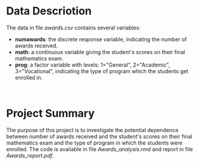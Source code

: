 # Data Descriotion
The data in file *awards.csv* contains several variables:
<br />
- **numawards**: the discrete response variable, indicating the number of awards received.
- **math**: a continuous variable giving the student's scores on their final mathematics exam.
- **prog**: a factor variable with levels: 1="General", 2="Academic", 3="Vocational", indicating the type of program which the students get enrolled in.
<br />

# Project Summary
The purpose of this project is to investigate the potential dependence between number of awards received and the student's scores
on their final mathematics exam and the type of program in which the students were enrolled. The code is available in file *Awards_analysis.rmd* and report in file *Awards_report.pdf*. 
<br />

